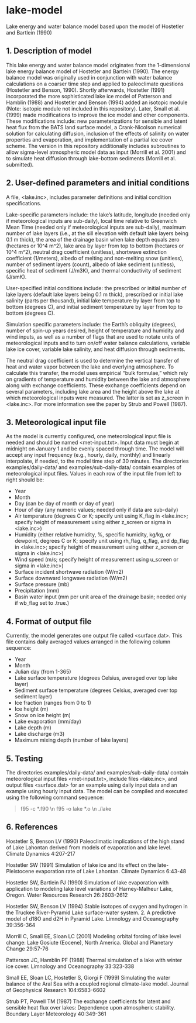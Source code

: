 # lake-model
Lake energy and water balance model based upon the model of Hostetler and Bartlein (1990)

## 1. Description of model

This lake energy and water balance model originates from the 1-dimensional lake energy balance model of Hostetler and Bartlein (1990). The energy balance model was originally used in conjunction with water balance calculations on a coarser time step and applied to paleoclimate questions (Hostetler and Benson, 1990). Shortly afterwards, Hostetler (1991) incorporated the more sophisticated lake ice model of Patterson and Hamblin (1988) and Hostetler and Benson (1994) added an isotopic module (Note: isotopic module not included in this repository). Later, Small et al. (1999) made modifications to improve the ice model and other components. These modifications include: new parameterizations for sensible and latent heat flux from the BATS land surface model, a Crank-Nicolson numerical solution for calculating diffusion, inclusion of the effects of salinity on water properties and evaporation, and implementation of a partial ice cover scheme. The version in this repository additionally includes subroutines to allow sigma-level atmospheric model data as input (Morrill et al. 2001) and to simulate heat diffusion through lake-bottom sediments (Morrill et al. submitted).

## 2. User-defined parameters and initial conditions

A file, <lake.inc>, includes parameter definitions and initial condition specifications. 

Lake-specific parameters include: the lake’s latitude, longitude (needed only if meteorological inputs are sub-daily), local time relative to Greenwich Mean Time (needed only if meteorological inputs are sub-daily), maximum number of lake layers (i.e., at the sill elevation with default lake layers being 0.1 m thick), the area of the drainage basin when lake depth equals zero (hectares or 10^4 m^2), lake area by layer from top to bottom (hectares or 10^4 m^2), neutral drag coefficient (unitless), shortwave extinction coefficient (1/meters), albedo of melting and non-melting snow (unitless), number of sediment layers (count), albedo of lake sediment (unitless), specific heat of sediment (J/m3K), and thermal conductivity of sediment (J/smK). 

User-specified initial conditions include: the prescribed or initial number of lake layers (default lake layers being 0.1 m thick), prescribed or initial lake salinity (parts per thousand), initial lake temperature by layer from top to bottom (degrees C), and initial sediment temperature by layer from top to bottom (degrees C).

Simulation specific parameters include: the Earth’s obliquity (degrees), number of spin-up years desired, height of temperature and humidity and wind inputs, as well as a number of flags that are used to notate units of meteorological inputs and to turn on/off water balance calculations, variable lake ice cover, variable lake salinity, and heat diffusion through sediments.

The neutral drag coefficient is used to determine the vertical transfer of heat and water vapor between the lake and overlying atmosphere. To calculate this transfer, the model uses empirical “bulk formulae,” which rely on gradients of temperature and humidity between the lake and atmosphere along with exchange coefficients. These exchange coefficients depend on several parameters, including lake area and the height above the lake at which meteorological inputs were measured. The latter is set as z_screen in <lake.inc>. For more information see the paper by Strub and Powell (1987). 

## 3. Meteorological input file

As the model is currently configured, one meteorological input file is needed and should be named <met-input.txt>. Input data must begin at midnight on January 1 and be evenly spaced through time. The model will accept any input frequency (e.g., hourly, daily, monthly) and linearly interpolate, if needed, to the model time step of 30 minutes. The directories examples/daily-data/ and examples/sub-daily-data/ contain examples of meteorological input files. Values in each row of the input file from left to right should be: 

* Year
* Month
* Day (can be day of month or day of year)
* Hour of day (any numeric values; needed only if data are sub-daily)
* Air temperature (degrees C or K; specify unit using K_flag in <lake.inc>; specify height of measurement using either z_screen or sigma in <lake.inc>)
* Humidity (either relative humidity, %, specific humidity, kg/kg, or dewpoint, degrees C or K; specify unit using rh_flag, q_flag, and dp_flag in <lake.inc>; specify height of measurement using either z_screen or sigma in <lake.inc>)
* Wind speed (m/s; specify height of measurement using u_screen or sigma in <lake.inc>)
* Surface incident shortwave radiation (W/m2)
* Surface downward longwave radiation (W/m2)
* Surface pressure (mb)
* Precipitation (mm)
* Basin water input (mm per unit area of the drainage basin; needed only if wb_flag set to .true.)

## 4. Format of output file

Currently, the model generates one output file called <surface.dat>.  This file contains daily averaged values arranged in the following column sequence:

* Year
* Month
* Julian day (from 1-365)
* Lake surface temperature (degrees Celsius, averaged over top lake layer)
* Sediment surface temperature (degrees Celsius, averaged over top sediment layer)
* Ice fraction (ranges from 0 to 1)
* Ice height (m)
* Snow on ice height (m)
* Lake evaporation (mm/day)
* Lake depth (m)
* Lake discharge (m3)
* Maximum mixing depth (number of lake layers)

## 5. Testing

The directories examples/daily-data/ and examples/sub-daily-data/ contain meteorological input files <met-input.txt>, include files <lake.inc>, and output files <surface.dat> for an example using daily input data and an example using hourly input data. The model can be compiled and executed using the following command sequence:
> f95 -c *.f90 \n
> f95 -o lake *.o \n
> ./lake

## 6. References

Hostetler S, Benson LV (1990) Paleoclimatic implications of the high stand of Lake Lahontan derived from models of evaporation and lake level. Climate Dynamics 4:207-217

Hostetler SW (1991) Simulation of lake ice and its effect on the late-Pleistocene evaporation rate of Lake Lahontan. Climate Dynamics 6:43-48

Hostetler SW, Bartlein PJ (1990) Simulation of lake evaporation with application to modeling lake level variations of Harney-Malheur Lake, Oregon. Water Resources Research 26:2603-2612

Hostetler SW, Benson LV (1994) Stable isotopes of oxygen and hydrogen in the Truckee River-Pyramid Lake surface-water system.  2.  A predictive model of d18O and d2H in Pyramid Lake. Limnology and Oceanography 39:356-364

Morrill C, Small EE, Sloan LC (2001) Modeling orbital forcing of lake level change: Lake Gosiute (Eocene), North America. Global and Planetary Change 29:57-76

Patterson JC, Hamblin PF (1988) Thermal simulation of a lake with winter ice cover. Limnology and Oceanography 33:323-338

Small EE, Sloan LC, Hostetler S, Giorgi F (1999) Simulating the water balance of the Aral Sea with a coupled regional climate-lake model. Journal of Geophysical Research 104:6583-6602

Strub PT, Powell TM (1987) The exchange coefficients for latent and sensible heat flux over lakes: Dependence upon atmospheric stability. Boundary Layer Meteorology 40:349-361


